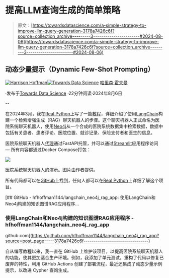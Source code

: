 # 提高LLM查询生成的简单策略

> 原文：[https://towardsdatascience.com/a-simple-strategy-to-improve-llm-query-generation-3178a7426c6f?source=collection_archive---------3-----------------------#2024-08-06](https://towardsdatascience.com/a-simple-strategy-to-improve-llm-query-generation-3178a7426c6f?source=collection_archive---------3-----------------------#2024-08-06)

## 动态少量提示（Dynamic Few-Shot Prompting）

[](https://harrisonfhoffman.medium.com/?source=post_page---byline--3178a7426c6f--------------------------------)[![Harrison Hoffman](../Images/ebd5a797314dc9ef3da4c55acc3f0254.png)](https://harrisonfhoffman.medium.com/?source=post_page---byline--3178a7426c6f--------------------------------)[](https://towardsdatascience.com/?source=post_page---byline--3178a7426c6f--------------------------------)[![Towards Data Science](../Images/a6ff2676ffcc0c7aad8aaf1d79379785.png)](https://towardsdatascience.com/?source=post_page---byline--3178a7426c6f--------------------------------) [哈里森·霍夫曼](https://harrisonfhoffman.medium.com/?source=post_page---byline--3178a7426c6f--------------------------------)

·发布于[Towards Data Science](https://towardsdatascience.com/?source=post_page---byline--3178a7426c6f--------------------------------) ·22分钟阅读·2024年8月6日

--

在2024年3月，我在[Real Python](https://realpython.com/build-llm-rag-chatbot-with-langchain/)上写了一篇[教程](https://realpython.com/build-llm-rag-chatbot-with-langchain/)，详细介绍了使用[LangChain](https://www.langchain.com/)构建一个检索增强生成（RAG）聊天机器人的步骤。这个聊天机器人正式命名为医院系统聊天机器人，使用[Neo4j](https://neo4j.com/)从一个合成的医院系统数据集中检索数据，数据中包括有关患者、患者评论、医院位置、就诊记录、保险支付者和医生的信息。

医院系统聊天机器人[代理](https://python.langchain.com/v0.1/docs/modules/agents/)通过FastAPI托管，并可以通过[Streamlit](https://streamlit.io/)应用程序访问 — 所有内容都通过Docker Compose打包：

![](../Images/a5aff74d86d5a54adb5bdbaa1d5362b3.png)

医院系统聊天机器人的演示。图片由作者提供。

所有代码都可以在[GitHub](https://github.com/hfhoffman1144/langchain_neo4j_rag_app)上找到，任何人都可以在[Real Python](https://realpython.com/build-llm-rag-chatbot-with-langchain/)上详细了解这个项目。

[](https://github.com/hfhoffman1144/langchain_neo4j_rag_app?source=post_page-----3178a7426c6f--------------------------------) [## GitHub - hfhoffman1144/langchain_neo4j_rag_app: 使用LangChain和Neo4j构建的知识图谱RAG应用程序…

### 使用LangChain和Neo4j构建的知识图谱RAG应用程序 - hfhoffman1144/langchain_neo4j_rag_app

github.com](https://github.com/hfhoffman1144/langchain_neo4j_rag_app?source=post_page-----3178a7426c6f--------------------------------)

自从编写教程以来，我一直在 GitHub 上维护该项目，以提高医院系统聊天机器人的功能，使其更加适合生产环境。例如，我添加了单元测试，重构了代码以修复已废弃的特性，利用 GitHub Actions 创建了部署流程，最近还集成了动态少量示例提示，以改进 Cypher 查询生成。
